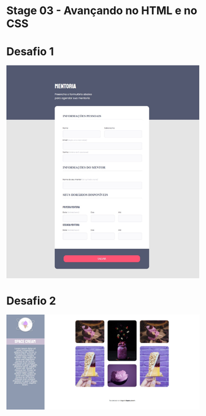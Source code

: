 # Stage 03 - Avançando no HTML e no CSS

# Desafio 1
<img src="assets/formulario-html-css.jpg" alt="">

# Desafio 2
<img src="./assets/desafio-mobile-first-desktop.jpg" alt="Uma imagem contendo o preview do projeto mobile-first versão desktop.">
